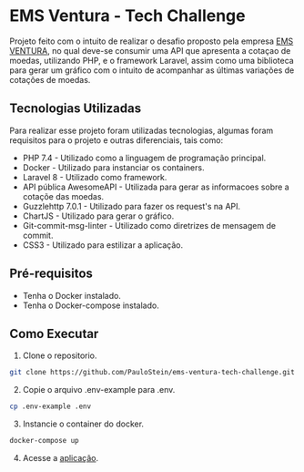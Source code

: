 # EMS Ventura - Tech Challenge

Projeto feito com o intuito de realizar o desafio proposto pela empresa [EMS VENTURA](https://github.com/emsventura/tech_challenge), no qual deve-se consumir uma API que apresenta a cotaçao de moedas, utilizando PHP, e o framework Laravel, assim como uma biblioteca para gerar um gráfico com o intuito de acompanhar as últimas variações de cotações de moedas.

## Tecnologias Utilizadas

Para realizar esse projeto foram utilizadas tecnologias, algumas foram requisitos para o projeto e outras diferenciais, tais como:

- PHP 7.4 - Utilizado como a linguagem de programação principal.
- Docker - Utilizado para instanciar os containers.
- Laravel 8 - Utilizado como framework.
- API pública AwesomeAPI - Utilizada para gerar as informacoes sobre a cotaçõe das moedas.
- Guzzlehttp 7.0.1 - Utilizado para fazer os request's na API.
- ChartJS - Utilizado para gerar o gráfico.
- Git-commit-msg-linter - Utilizado como diretrizes de mensagem de commit.
- CSS3 - Utilizado para estilizar a aplicação.

## Pré-requisitos

- Tenha o Docker instalado.
- Tenha o Docker-compose instalado.

## Como Executar

1. Clone o repositorio.

```bash
git clone https://github.com/PauloStein/ems-ventura-tech-challenge.git
 ```

2. Copie o arquivo .env-example para .env.
 ```bash
 cp .env-example .env
 ```
3. Instancie o container do docker.

 ```bash
 docker-compose up
  ```

4. Acesse a [aplicação](https://127.0.0.1:8000).

